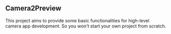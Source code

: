 ## Camera2Preview

This project aims to provide some basic functionalities for high-level camera app development. So you won't start your own project from scratch.
